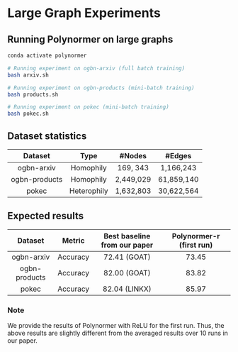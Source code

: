 Large Graph Experiments
===============================

Running Polynormer on large graphs
------------
```bash
conda activate polynormer

# Running experiment on ogbn-arxiv (full batch training)
bash arxiv.sh

# Running experiment on ogbn-products (mini-batch training)
bash products.sh

# Running experiment on pokec (mini-batch training)
bash pokec.sh
```

Dataset statistics
------------
| Dataset        | Type      | #Nodes  | #Edges  |
| :-----------: |:-------------:| :-------:| :----------:|
| ogbn-arxiv      | Homophily          | 169, 343       | 1,166,243        |
| ogbn-products      | Homophily          | 2,449,029       | 61,859,140        |
| pokec      | Heterophily          | 1,632,803       | 30,622,564        |

Expected results
------------
| Dataset        | Metric      | Best baseline from our paper  | Polynormer-r (first run)  |
| :-----------: |:-------------:| :-------:| :----------:|
| ogbn-arxiv      | Accuracy          | 72.41 (GOAT)       | 73.45        |
| ogbn-products      | Accuracy          | 82.00 (GOAT)       | 83.82        |
| pokec      | Accuracy          | 82.04 (LINKX)       | 85.97        |

### Note
We provide the results of Polynormer with ReLU for the first run. Thus, the above results are slightly different from the averaged results over 10 runs in our paper.
